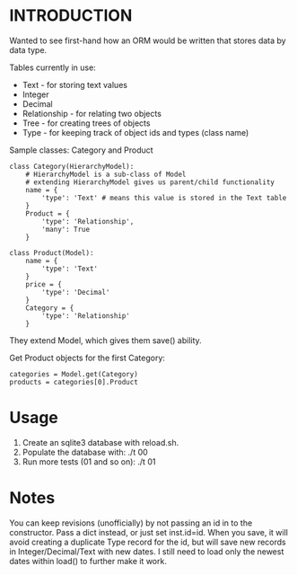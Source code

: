 INTRODUCTION
====

Wanted to see first-hand how an ORM would be written that stores data by data type.

Tables currently in use:

* Text - for storing text values
* Integer
* Decimal
* Relationship - for relating two objects
* Tree - for creating trees of objects
* Type - for keeping track of object ids and types (class name)

Sample classes: Category and Product

	class Category(HierarchyModel):
		# HierarchyModel is a sub-class of Model
		# extending HierarchyModel gives us parent/child functionality
		name = {
			'type': 'Text' # means this value is stored in the Text table
		}
		Product = {
			'type': 'Relationship',
			'many': True
		}

	class Product(Model):
		name = {
			'type': 'Text'
		}
		price = {
			'type': 'Decimal'
		}
		Category = {
			'type': 'Relationship'
		}

They extend Model, which gives them save() ability.

Get Product objects for the first Category:

	categories = Model.get(Category)
	products = categories[0].Product

Usage
====

1. Create an sqlite3 database with reload.sh.
1. Populate the database with: ./t 00
1. Run more tests (01 and so on): ./t 01

Notes
====

You can keep revisions (unofficially) by not passing an id in to the constructor. Pass a dict instead, or just set inst.id=id. When you save, it will avoid creating a duplicate Type record for the id, but will save new records in Integer/Decimal/Text with new dates. I still need to load only the newest dates within load() to further make it work.
